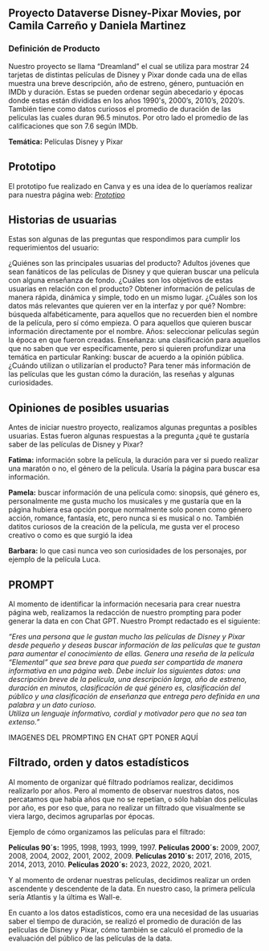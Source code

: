 ## Proyecto Dataverse Disney-Pixar Movies, por Camila Carreño y Daniela Martinez

### Definición de Producto
Nuestro proyecto se llama “Dreamland” el cual se utiliza para mostrar 24 tarjetas de distintas películas de Disney y Pixar donde cada una de ellas muestra una breve descripción, año de estreno, género, puntuación en IMDb y duración. Estas se pueden ordenar según abecedario y épocas donde estas están divididas en los años 1990's, 2000’s, 2010’s, 2020’s. También tiene como datos curiosos el promedio de duración de las películas las cuales duran 96.5 minutos. Por otro lado el promedio de las calificaciones que son 7.6 según IMDb.

**Temática:** Películas Disney y Pixar

## Prototipo
El prototipo fue realizado en Canva y es una idea de lo queríamos realizar para nuestra página web:
*[Prototipo](https://www.canva.com/design/DAGIDX168lo/8HFgsoo40mEwhIf2zRa78g/view?utm_content=DAGIDX168lo&utm_campaign=designshare&utm_medium=link&utm_source=editor)*

## Historias de usuarias
Estas son algunas de las preguntas que respondimos para cumplir los requerimientos del usuario:

¿Quiénes son las principales usuarias del producto?
Adultos jóvenes que sean fanáticos de las películas de Disney y que quieran buscar una película con alguna enseñanza de fondo.
¿Cuáles son los objetivos de estas usuarias en relación con el producto?
Obtener información de películas de manera rápida, dinámica y simple, todo en un mismo lugar.
¿Cuáles son los datos más relevantes que quieren ver en la interfaz y por qué?
Nombre: búsqueda alfabéticamente, para aquellos que no recuerden bien el nombre de la película, pero sí cómo empieza. O para aquellos que quieren buscar información directamente por el nombre.
Años: seleccionar películas según la época en que fueron creadas. 
Enseñanza: una clasificación para aquellos que no saben que ver específicamente, pero si quieren profundizar una temática en particular
Ranking: buscar de acuerdo a la opinión pública.
¿Cuándo utilizan o utilizarían el producto?
Para tener más información de las películas que les gustan cómo la duración, las reseñas y algunas curiosidades.

## Opiniones de posibles usuarias
Antes de iniciar nuestro proyecto, realizamos algunas preguntas a posibles usuarias. Estas fueron algunas respuestas a la pregunta ¿qué te gustaría saber de las películas de Disney y Pixar? 

**Fatima:** información sobre la película, la duración para ver si puedo realizar una maratón o no, el género de la película. Usaría la página para buscar esa información.

**Pamela:** buscar información de una película como: sinopsis, qué género es, personalmente me gusta mucho los musicales y me gustaría que en la página hubiera esa opción porque normalmente solo ponen como género acción, romance, fantasía, etc, pero nunca si es musical o no. También datitos curiosos de la creación de la película, me gusta ver el proceso creativo o como es que surgió la idea

**Barbara:** lo que casi nunca veo son curiosidades de los personajes, por ejemplo de la película Luca.

## PROMPT
Al momento de identificar la información necesaria para crear nuestra página web, realizamos la redacción de nuestro prompting para poder generar la data en con Chat GPT. Nuestro Prompt redactado es el siguiente: 

*“Eres una persona que le gustan mucho las películas de Disney y Pixar desde pequeño y deseas buscar información de las películas que te gustan para aumentar el conocimiento de ellas.
Genera una reseña de la película “Elemental” que sea breve para que pueda ser compartida de manera informativa en una página web. Debe incluir los siguientes datos: una descripción breve de la película, una descripción larga, año de estreno, duración en minutos, clasificación de qué género es, clasificación del público y una clasificación de enseñanza que entrega pero definida en una palabra y un dato curioso.                                                
Utiliza un lenguaje informativo, cordial y motivador pero que no sea tan extenso.”*

IMAGENES DEL PROMPTING EN CHAT GPT PONER AQUÍ

## Filtrado, orden y datos estadísticos 

Al momento de organizar qué filtrado podríamos realizar, decidimos realizarlo por años. Pero al momento de observar nuestros datos, nos percatamos que había años que no se repetían, o sólo habían dos películas por año, es por eso que, para no realizar un filtrado que visualmente se viera largo, decimos agruparlas por épocas. 

Ejemplo de cómo organizamos las películas para el filtrado:  

**Películas 90´s:** 1995, 1998, 1993, 1999, 1997.
**Películas 2000´s:** 2009, 2007, 2008, 2004, 2002, 2001, 2002, 2009.
**Películas 2010´s:** 2017, 2016, 2015, 2014, 2013, 2010.
**Películas 2020´s:** 2023, 2022, 2020, 2021.

Y al momento de ordenar nuestras películas, decidimos realizar un orden ascendente y descendente de la data. En nuestro caso, la primera película sería Atlantis y la última es Wall-e. 

En cuanto a los datos estadísticos, como era una necesidad de las usuarias saber el tiempo de duración, se realizó el promedio de duración de las películas de Disney y Pixar, cómo también se calculó el promedio de la evaluación del público de las películas de la data.

 

 



